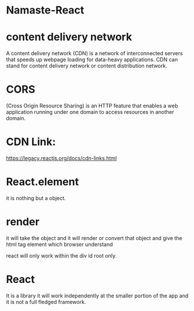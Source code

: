 # Namaste-React
# content delivery network
A content delivery network (CDN) is a network of interconnected servers that speeds up webpage loading for data-heavy applications. CDN can stand for content delivery network or content distribution network.

# CORS 
(Cross Origin Resource Sharing) is an HTTP feature that enables a web application running under one domain to access resources in another domain.

# CDN Link: 
https://legacy.reactjs.org/docs/cdn-links.html


# React.element
it is nothing but a object.

# render
it will take the object and it will render or convert that object and give the html tag element which browser understand

react will only work within the div id root only.

# React
It is a library it will work independently at the smaller portion of the app and it is not a full fledged framework.